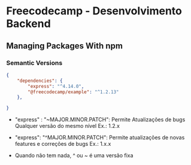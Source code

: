 # Freecodecamp - Desenvolvimento Backend

## Managing Packages With npm

### Semantic Versions

```json
{ 
    "dependencies": {
		"express": "^4.14.0",
		"@freecodecamp/example": "^1.2.13"
	},

}
```

- "express" : "~MAJOR.MINOR.PATCH": Permite Atualizações de bugs Qualquer versão do mesmo nível Ex.: 1.2.x

- "express": "^MAJOR.MINOR.PATCH": Permite atualizações de novas features e correções de bugs Ex.: 1.x.x

- Quando não tem nada, ^ ou ~ é uma versão fixa